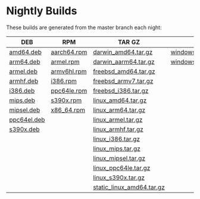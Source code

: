 
# Nightly Builds

These builds are generated from the master branch each night:

| DEB             | RPM             | TAR GZ                        | ZIP |
| --------------- | --------------- | ------------------------------| --- |
| [amd64.deb](https://dl.influxdata.com/telegraf/nightlies/telegraf_nightly_amd64.deb)   | [aarch64.rpm](https://dl.influxdata.com/telegraf/nightlies/telegraf-nightly.aarch64.rpm) | [darwin_amd64.tar.gz](https://dl.influxdata.com/telegraf/nightlies/telegraf-nightly_darwin_amd64.tar.gz)       |  [windows_amd64.zip](https://dl.influxdata.com/telegraf/nightlies/telegraf-nightly_windows_amd64.zip) |
| [arm64.deb](https://dl.influxdata.com/telegraf/nightlies/telegraf_nightly_arm64.deb)   | [armel.rpm](https://dl.influxdata.com/telegraf/nightlies/telegraf-nightly.armel.rpm)   | [darwin_aarm64.tar.gz](https://dl.influxdata.com/telegraf/nightlies/telegraf-nightly_darwin_arm64.tar.gz)     |  [windows_i386.zip](https://dl.influxdata.com/telegraf/nightlies/telegraf-nightly_windows_i386.zip) |
| [armel.deb](https://dl.influxdata.com/telegraf/nightlies/telegraf_nightly_armel.deb)   | [armv6hl.rpm](https://dl.influxdata.com/telegraf/nightlies/telegraf-nightly.armv6hl.rpm) | [freebsd_amd64.tar.gz](https://dl.influxdata.com/telegraf/nightlies/telegraf-nightly_freebsd_amd64.tar.gz)      | |
| [armhf.deb](https://dl.influxdata.com/telegraf/nightlies/telegraf_nightly_armhf.deb)   | [i386.rpm](https://dl.influxdata.com/telegraf/nightlies/telegraf-nightly.i386.rpm)    | [freebsd_armv7.tar.gz](https://dl.influxdata.com/telegraf/nightlies/telegraf-nightly_freebsd_armv7.tar.gz)       | |
| [i386.deb](https://dl.influxdata.com/telegraf/nightlies/telegraf_nightly_i386.deb)    | [ppc64le.rpm](https://dl.influxdata.com/telegraf/nightlies/telegraf-nightly.ppc64le.rpm) | [freebsd_i386.tar.gz](https://dl.influxdata.com/telegraf/nightlies/telegraf-nightly_freebsd_i386.tar.gz)        | |
| [mips.deb](https://dl.influxdata.com/telegraf/nightlies/telegraf_nightly_mips.deb)    | [s390x.rpm](https://dl.influxdata.com/telegraf/nightlies/telegraf-nightly.s390x.rpm)   | [linux_amd64.tar.gz](https://dl.influxdata.com/telegraf/nightlies/telegraf-nightly_linux_amd64.tar.gz)        | |
| [mipsel.deb](https://dl.influxdata.com/telegraf/nightlies/telegraf_nightly_mipsel.deb)  | [x86_64.rpm](https://dl.influxdata.com/telegraf/nightlies/telegraf-nightly.x86_64.rpm)  | [linux_arm64.tar.gz](https://dl.influxdata.com/telegraf/nightlies/telegraf-nightly_linux_arm64.tar.gz)        | |
| [ppc64el.deb](https://dl.influxdata.com/telegraf/nightlies/telegraf_nightly_ppc64el.deb) |                 | [linux_armel.tar.gz](https://dl.influxdata.com/telegraf/nightlies/telegraf-nightly_linux_armel.tar.gz)        | |
| [s390x.deb](https://dl.influxdata.com/telegraf/nightlies/telegraf_nightly_s390x.deb)   |                 |  [linux_armhf.tar.gz](https://dl.influxdata.com/telegraf/nightlies/telegraf-nightly_linux_armhf.tar.gz)         | |
|                 |                 | [linux_i386.tar.gz](https://dl.influxdata.com/telegraf/nightlies/telegraf-nightly_linux_i386.tar.gz)         | |
|                 |                 | [linux_mips.tar.gz](https://dl.influxdata.com/telegraf/nightlies/telegraf-nightly_linux_mips.tar.gz)         | |
|                 |                 | [linux_mipsel.tar.gz](https://dl.influxdata.com/telegraf/nightlies/telegraf-nightly_linux_mipsel.tar.gz)       | |
|                 |                 | [linux_ppc64le.tar.gz](https://dl.influxdata.com/telegraf/nightlies/telegraf-nightly_linux_ppc64le.tar.gz)      | |
|                 |                 | [linux_s390x.tar.gz](https://dl.influxdata.com/telegraf/nightlies/telegraf-nightly_linux_s390x.tar.gz)        | |
|                 |                 | [static_linux_amd64.tar.gz](https://dl.influxdata.com/telegraf/nightlies/telegraf-nightly_static_linux_amd64.tar.gz) | |
